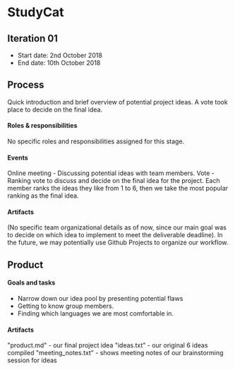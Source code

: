 # StudyCat

## Iteration 01

 * Start date: 2nd October 2018
 * End date: 10th October 2018

## Process

Quick introduction and brief overview of potential project ideas. A vote took place to decide on the final idea.

#### Roles & responsibilities

No specific roles and responsibilities assigned for this stage.

#### Events

Online meeting - Discussing potential ideas with team members.
Vote - Ranking vote to discuss and decide on the final idea for the project. Each member ranks the ideas they like from 1 to 6, then we take the most popular ranking as the final idea.


#### Artifacts

(No specific team organizational details as of now, since our main goal was to decide on which idea to implement to meet the deliverable deadline). In the future, we may potentially use Github Projects to organize our workflow.


## Product

#### Goals and tasks

 * Narrow down our idea pool by presenting potential flaws
 * Getting to know group members.  
 * Finding which languages we are most comfortable in.   

#### Artifacts

"product.md" - our final project idea
"ideas.txt" - our original 6 ideas compiled
"meeting_notes.txt" - shows meeting notes of our brainstorming session for ideas
